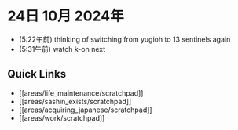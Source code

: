 # 24日 10月 2024年
- (5:22午前) thinking of switching from yugioh to 13 sentinels again
- (5:31午前) watch k-on next

 



## Quick Links
- [[areas/life_maintenance/scratchpad]]
- [[areas/sashin_exists/scratchpad]]
- [[areas/acquiring_japanese/scratchpad]]
- [[areas/work/scratchpad]]
